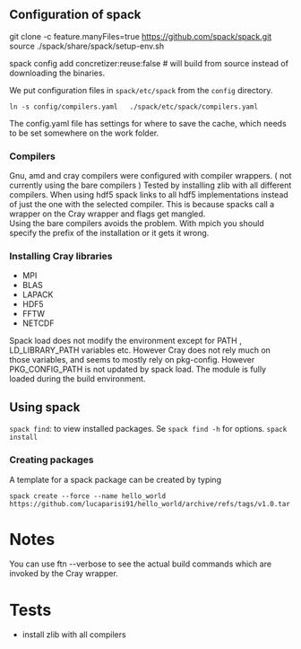 ## Configuration of spack

git clone -c feature.manyFiles=true https://github.com/spack/spack.git
source ./spack/share/spack/setup-env.sh

spack config add concretizer:reuse:false # will build from source instead of downloading the binaries.

We put configuration files in `spack/etc/spack` from the `config` directory.

```
ln -s config/compilers.yaml   ./spack/etc/spack/compilers.yaml
```

The config.yaml file has settings for where to save the cache, which needs to be set somewhere on the work folder. 

### Compilers

Gnu, amd and cray compilers were configured with compiler wrappers. ( not currently using the bare compilers )
Tested by installing zlib with all different compilers.
When using hdf5 spack links to all hdf5 implementations instead of just the one with the selected compiler. This is because spacks call a wrapper on the Cray wrapper and flags get mangled.  
Using the bare compilers avoids the problem. With mpich you should specify the prefix of the installation or it gets it wrong.


### Installing Cray libraries
- MPI
- BLAS 
- LAPACK
- HDF5
- FFTW
- NETCDF

Spack load does not modify the environment except for PATH , LD_LIBRARY_PATH variables etc. However Cray does not rely much on those variables, and seems to mostly rely on pkg-config. However PKG_CONFIG_PATH is not updated by spack load.
The module is fully loaded during the build environment.

## Using spack

`spack find`:  to view installed packages. Se `spack find -h` for options.
`spack install` 

### Creating packages

A template for a spack package can be created by typing
```
spack create --force --name hello_world https://github.com/lucaparisi91/hello_world/archive/refs/tags/v1.0.tar.gz
```


# Notes

You can use ftn --verbose to see the actual build commands which are invoked by the Cray wrapper.

# Tests

- install zlib with all compilers